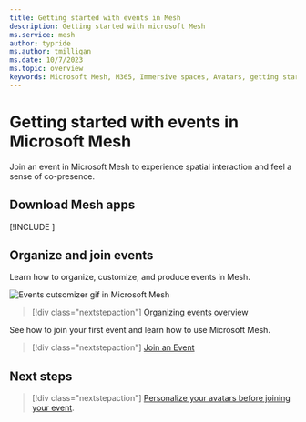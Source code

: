 ```yaml
---
title: Getting started with events in Mesh
description: Getting started with microsoft Mesh
ms.service: mesh
author: typride    
ms.author: tmilligan
ms.date: 10/7/2023
ms.topic: overview
keywords: Microsoft Mesh, M365, Immersive spaces, Avatars, getting started, documentation, features
---
```


# Getting started with events in Microsoft Mesh

Join an event in Microsoft Mesh to experience spatial interaction and feel a sense of co-presence.

## Download Mesh apps

[!INCLUDE [<download-apps>](<../includes/download-apps.md>)]

## Organize and join events

Learn how to organize, customize, and produce events in Mesh.

![Events cutsomizer gif in Microsoft Mesh](media/Events-customization.gif)

   > [!div class="nextstepaction"]
   > [Organizing events overview](../events-guide/events-overview.md)

See how to join your first event and learn how to use Microsoft Mesh.

> [!div class="nextstepaction"]
> [Join an Event](join-an-event.md)

## Next steps

   > [!div class="nextstepaction"]
   > [Personalize your avatars before joining your event](avatars.md).
